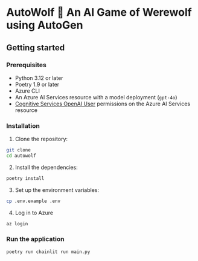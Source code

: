# AutoWolf 🐺 An AI Game of Werewolf using AutoGen

## Getting started

### Prerequisites

- Python 3.12 or later
- Poetry 1.9 or later
- Azure CLI
- An Azure AI Services resource with a model deployment (`gpt-4o`)
- [Cognitive Services OpenAI User](https://learn.microsoft.com/en-us/azure/ai-services/openai/how-to/role-based-access-control#cognitive-services-openai-user) permissions on the Azure AI Services resource

### Installation

1. Clone the repository:

```bash
git clone
cd autowolf
```

2. Install the dependencies:

```bash
poetry install
```

3. Set up the environment variables:

```bash
cp .env.example .env
```

4. Log in to Azure

```bash
az login
```

### Run the application

```bash
poetry run chainlit run main.py
```
